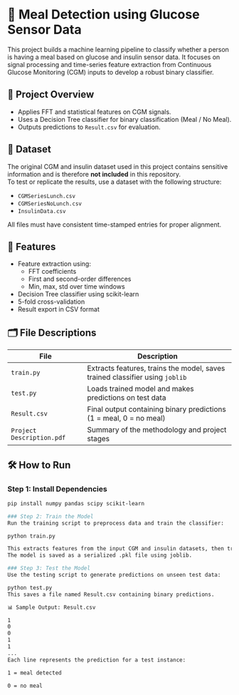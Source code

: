 # 🧠 Meal Detection using Glucose Sensor Data

This project builds a machine learning pipeline to classify whether a person is having a meal based on glucose and insulin sensor data. It focuses on signal processing and time-series feature extraction from Continuous Glucose Monitoring (CGM) inputs to develop a robust binary classifier.

## 📌 Project Overview

- Applies FFT and statistical features on CGM signals.
- Uses a Decision Tree classifier for binary classification (Meal / No Meal).
- Outputs predictions to `Result.csv` for evaluation.

## 📁 Dataset

The original CGM and insulin dataset used in this project contains sensitive information and is therefore **not included** in this repository.  
To test or replicate the results, use a dataset with the following structure:

- `CGMSeriesLunch.csv`  
- `CGMSeriesNoLunch.csv`  
- `InsulinData.csv`

All files must have consistent time-stamped entries for proper alignment.

## 🚀 Features

- Feature extraction using:
  - FFT coefficients
  - First and second-order differences
  - Min, max, std over time windows
- Decision Tree classifier using scikit-learn
- 5-fold cross-validation
- Result export in CSV format

## 🗂️ File Descriptions

| File                   | Description                                                 |
|------------------------|-------------------------------------------------------------|
| `train.py`             | Extracts features, trains the model, saves trained classifier using `joblib` |
| `test.py`              | Loads trained model and makes predictions on test data      |
| `Result.csv`           | Final output containing binary predictions (1 = meal, 0 = no meal) |
| `Project Description.pdf` | Summary of the methodology and project stages            |

## 🛠️ How to Run

### Step 1: Install Dependencies

```bash
pip install numpy pandas scipy scikit-learn

### Step 2: Train the Model
Run the training script to preprocess data and train the classifier:

python train.py

This extracts features from the input CGM and insulin datasets, then trains a Decision Tree classifier.
The model is saved as a serialized .pkl file using joblib.

### Step 3: Test the Model
Use the testing script to generate predictions on unseen test data:

python test.py
This saves a file named Result.csv containing binary predictions.

📊 Sample Output: Result.csv

1
0
0
1
1
...
Each line represents the prediction for a test instance:

1 = meal detected

0 = no meal
